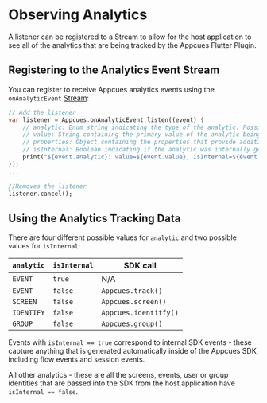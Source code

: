 # Observing Analytics

A listener can be registered to a Stream to allow for the host application to see all of the analytics that are being tracked by the Appcues Flutter Plugin.

## Registering to the Analytics Event Stream

You can register to receive Appcues analytics events using the `onAnalyticEvent` [Stream](https://api.flutter.dev/flutter/dart-async/Stream-class.html):

```dart
// Add the listener
var listener = Appcues.onAnalyticEvent.listen((event) {
    // analytic: Enum string indicating the type of the analytic. Possible values listed below.
    // value: String containing the primary value of the analytic being tracked. For events - the event name, for screens - the screen title, for identify - the user ID, for group - the group ID.
    // properties: Object containing the properties that provide additional context about the analytic.
    // isInternal: Boolean indicating if the analytic was internally generated by the SDK, as opposed to passed in from the host application.
    print("${event.analytic}: value=${event.value}, isInternal=${event.isInternal}, properties=${event.properties}");
});
...

//Removes the listener
listener.cancel();
 ```

## Using the Analytics Tracking Data

There are four different possible values for `analytic` and two possible values for `isInternal`:

| `analytic`     | `isInternal` | SDK call              |
| -------------- | ------------ | --------------------- |
| `EVENT`        | `true`       | N/A                   |
| `EVENT`        | `false`      | `Appcues.track()`     |
| `SCREEN`       | `false`      | `Appcues.screen()`    |
| `IDENTIFY`     | `false`      | `Appcues.identitfy()` |
| `GROUP`        | `false`      | `Appcues.group()`     |

Events with `isInternal == true` correspond to internal SDK events - these capture anything that is generated automatically inside of the Appcues SDK, including flow events and session events.

All other analytics - these are all the screens, events, user or group identities that are passed into the SDK from the host application have `isInternal == false`.
